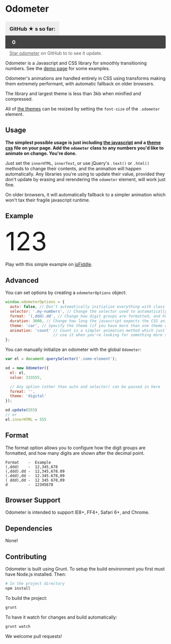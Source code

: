 Odometer
========

<style>
.odometer-github-stars {
  margin-bottom: 6px;
}
.odometer-github-stars .odometer-label {
  background: #eee;
  display: inline-block;
  padding: 15px 13px 13px;
  line-height: 1;
  vertical-align: middle;
  border-radius: 4px 0 0 4px;
}
.odometer-github-stars .odometer {
  background: #444;
  color: #fff;
  padding: 13px 21px 11px;
  margin: auto;
  line-height: 1 !important;
  border-radius: 0 4px 4px 0;
}
.odometer-github-stars + p {
  display: none;
}
.odometer-subtitle {
  padding-left: 13px;
  opacity: 0.7;
}
.odometer.odometer-theme-car {
  font-size: 80px;
  line-height: 100px;
}
</style>

<link rel="stylesheet" href="/odometer/themes/odometer-theme-minimal.css" />
<script>
  odometerOptions = { auto: false };
</script>
<link rel="stylesheet" href="/odometer/themes/odometer-theme-car.css" />
<script src="odometer.js"></script>
<script>
  $(function(){
    var starsOdometer = new Odometer({ el: $('.odometer-github-stars .odometer')[0], theme: 'minimal', value: '0' });
    starsOdometer.render()

    var exampleOdometerValue = 123456;
    var exampleOdometer = new Odometer({ el: $('.odometer-example')[0], theme: 'car', value: exampleOdometerValue });
    exampleOdometer.render()

    setInterval(function(){
      exampleOdometer.update(exampleOdometerValue++);
    }, 3000);

    var i = 0;
    var update = function() {
      $.ajax("https://api.github.com/repos/HubSpot/odometer", {
        cache: false,
        success: function(data){
          if (data.watchers_count)
            starsOdometer.update(data.watchers_count);
        },
        complete: function(xhr){
          remaining = xhr.getResponseHeader('X-RateLimit-Remaining');

          setTimeout(update, 1000 * (4 + Math.pow(1.1, (60 - remaining))));
        }
      });
    };

    setInterval(function(){
      // Github's limits reset every hour
      i = 0;
    }, 3600*1000);

    setTimeout(update, 1000);
  });
</script>

<h3 class="odometer-github-stars"><span class="odometer-label">GitHub ★ s so far:</span><div class="odometer">0</div></h3>
<div class="odometer-subtitle"><a href="http://github.com/HubSpot/odometer" target="_blank">Star odometer</a> on GitHub to to see it update.</div>

Odometer is a Javascript and CSS library for smoothly transitioning numbers.
See the [demo page](http://github.hubspot.com/odometer/docs/welcome) for some examples.

Odometer's animations are handled entirely in CSS using transforms making
them extremely performant, with automatic fallback on older browsers.

The library and largest theme is less than 3kb when minified and compressed.

All of [the themes](http://github.hubspot.com/odometer/api/themes/) can be resized by setting the `font-size` of the `.odometer` element.

Usage
-----

**The simplest possible usage is just including [the javascript](https://raw.github.com/HubSpot/odometer/v0.4.2/odometer.min.js) and a [theme css](http://github.hubspot.com/odometer/api/themes/)
file on your page.  Add the `odometer` class to any numbers you'd like to animate on change.  You're done.**

Just set the `innerHTML`, `innerText`, or use jQuery's `.text()` or `.html()` methods to change their contents, and the animation
will happen automatically.  Any libraries you're using to update their value, provided they don't update by erasing and rerendering
the `odometer` element, will work just fine.

On older browsers, it will automatically fallback to a simpler animation which won't tax their fragile javascript runtime.

Example
-------

<div class="odometer odometer-theme-car odometer-example">123</div>

Play with this simple example on [jsFiddle](http://jsfiddle.net/adamschwartz/rx6BQ/).

Advanced
--------

You can set options by creating a `odometerOptions` object:

```javascript
window.odometerOptions = {
  auto: false, // Don't automatically initialize everything with class 'odometer'
  selector: '.my-numbers', // Change the selector used to automatically find things to be animated
  format: '(,ddd).dd', // Change how digit groups are formatted, and how many digits are shown after the decimal point
  duration: 3000, // Change how long the javascript expects the CSS animation to take
  theme: 'car', // Specify the theme (if you have more than one theme css file on the page)
  animation: 'count' // Count is a simpler animation method which just increments the value,
                     // use it when you're looking for something more subtle.
};
```

You can manually initialize an odometer with the global `Odometer`:

```javascript
var el = document.querySelector('.some-element');

od = new Odometer({
  el: el,
  value: 333555,

  // Any option (other than auto and selector) can be passed in here
  format: '',
  theme: 'digital'
});

od.update(555)
// or
el.innerHTML = 555
```

Format
------

The format option allows you to configure how the digit groups are formatted,
and how many digits are shown after the decimal point.

    Format    -  Example
    (,ddd)    -  12,345,678
    (,ddd).dd -  12,345,678.09
    (.ddd),dd -  12.345.678,09
    ( ddd),dd -  12 345 678,09
    d         -  12345678

Browser Support
---------------

Odometer is intended to support IE8+, FF4+, Safari 6+, and Chrome.

Dependencies
------------

None!

Contributing
------------

Odometer is built using Grunt.  To setup the build environment you first
must have Node.js installed.  Then:

```bash
# In the project directory
npm install
```

To build the project:
```bash
grunt
```

To have it watch for changes and build automatically:
```bash
grunt watch
```

We welcome pull requests!
